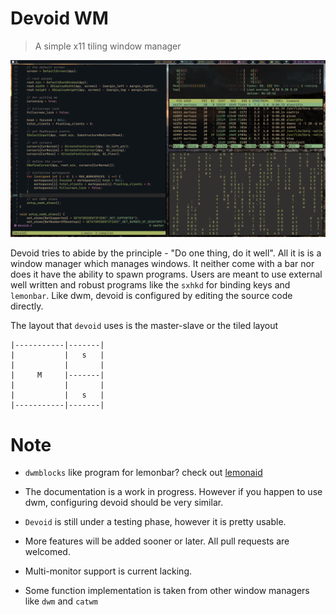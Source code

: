 # Devoid WM
> A simple x11 tiling window manager

![devoid](assets/devoid.png)

Devoid tries to abide by the principle - "Do one thing, do it well". All it is
is a window manager which manages windows. It neither come with a bar nor does
it have the ability to spawn programs. Users are meant to use external well
written and robust programs like the `sxhkd` for binding keys and `lemonbar`.
Like dwm, devoid is configured by editing the source code directly.

The layout that `devoid` uses is the master-slave or the tiled layout
```
|-----------|-------|
|           |   s   |
|           |       |
|     M     |-------|
|           |       |
|           |   s   |
|-----------|-------|
```

# Note
- `dwmblocks` like program for lemonbar?
check out [lemonaid](https://github.com/Murtaza-Udaipurwala/lemonaid)

- The documentation is a work in progress. However if you happen to use dwm,
  configuring devoid should be very similar.

- `Devoid` is still under a testing phase, however it is pretty usable.

- More features will be added sooner or later. All pull requests are welcomed.

- Multi-monitor support is current lacking.

- Some function implementation is taken from other window managers like `dwm` and `catwm`
